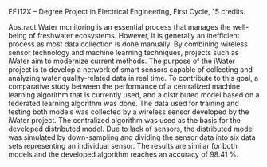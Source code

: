 EF112X – Degree Project in Electrical Engineering, First Cycle, 15 credits.

Abstract
Water monitoring is an essential process that manages
the well-being of freshwater ecosystems. However, it is
generally an inefficient process as most data collection is done
manually. By combining wireless sensor technology and machine
learning techniques, projects such as iWater aim to modernize
current methods. The purpose of the iWater project is to develop
a network of smart sensors capable of collecting and analyzing
water quality-related data in real time.
To contribute to this goal, a comparative study between the
performance of a centralized machine learning algorithm that
is currently used, and a distributed model based on a federated
learning algorithm was done. The data used for training and
testing both models was collected by a wireless sensor developed
by the iWater project. The centralized algorithm was used as
the basis for the developed distributed model. Due to lack of
sensors, the distributed model was simulated by down-sampling
and dividing the sensor data into six data sets representing an
individual sensor. The results are similar for both models and
the developed algorithm reaches an accuracy of 98.41 %.
